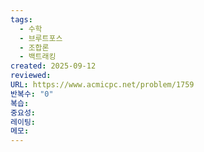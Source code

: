 ```yaml
---
tags:
  - 수학
  - 브루트포스
  - 조합론
  - 백트래킹
created: 2025-09-12
reviewed:
URL: https://www.acmicpc.net/problem/1759
반복수: "0"
복습:
중요성:
레이팅:
메모:
---
```

